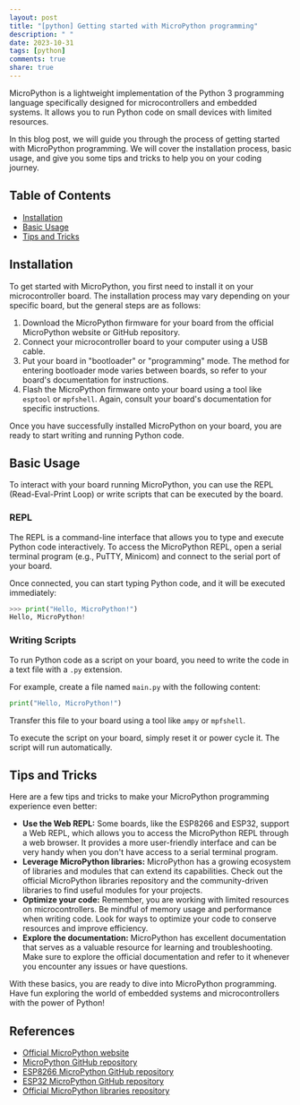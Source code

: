 ```yaml
---
layout: post
title: "[python] Getting started with MicroPython programming"
description: " "
date: 2023-10-31
tags: [python]
comments: true
share: true
---
```


MicroPython is a lightweight implementation of the Python 3 programming language specifically designed for microcontrollers and embedded systems. It allows you to run Python code on small devices with limited resources.

In this blog post, we will guide you through the process of getting started with MicroPython programming. We will cover the installation process, basic usage, and give you some tips and tricks to help you on your coding journey.

## Table of Contents
- [Installation](#installation)
- [Basic Usage](#basic-usage)
- [Tips and Tricks](#tips-and-tricks)

## Installation

To get started with MicroPython, you first need to install it on your microcontroller board. The installation process may vary depending on your specific board, but the general steps are as follows:

1. Download the MicroPython firmware for your board from the official MicroPython website or GitHub repository.
2. Connect your microcontroller board to your computer using a USB cable.
3. Put your board in "bootloader" or "programming" mode. The method for entering bootloader mode varies between boards, so refer to your board's documentation for instructions.
4. Flash the MicroPython firmware onto your board using a tool like `esptool` or `mpfshell`. Again, consult your board's documentation for specific instructions.

Once you have successfully installed MicroPython on your board, you are ready to start writing and running Python code.

## Basic Usage

To interact with your board running MicroPython, you can use the REPL (Read-Eval-Print Loop) or write scripts that can be executed by the board.

### REPL

The REPL is a command-line interface that allows you to type and execute Python code interactively. To access the MicroPython REPL, open a serial terminal program (e.g., PuTTY, Minicom) and connect to the serial port of your board.

Once connected, you can start typing Python code, and it will be executed immediately:

```python
>>> print("Hello, MicroPython!")
Hello, MicroPython!
```

### Writing Scripts

To run Python code as a script on your board, you need to write the code in a text file with a `.py` extension.

For example, create a file named `main.py` with the following content:

```python
print("Hello, MicroPython!")
```

Transfer this file to your board using a tool like `ampy` or `mpfshell`.

To execute the script on your board, simply reset it or power cycle it. The script will run automatically.

## Tips and Tricks

Here are a few tips and tricks to make your MicroPython programming experience even better:

- **Use the Web REPL:** Some boards, like the ESP8266 and ESP32, support a Web REPL, which allows you to access the MicroPython REPL through a web browser. It provides a more user-friendly interface and can be very handy when you don't have access to a serial terminal program.
- **Leverage MicroPython libraries:** MicroPython has a growing ecosystem of libraries and modules that can extend its capabilities. Check out the official MicroPython libraries repository and the community-driven libraries to find useful modules for your projects.
- **Optimize your code:** Remember, you are working with limited resources on microcontrollers. Be mindful of memory usage and performance when writing code. Look for ways to optimize your code to conserve resources and improve efficiency.
- **Explore the documentation:** MicroPython has excellent documentation that serves as a valuable resource for learning and troubleshooting. Make sure to explore the official documentation and refer to it whenever you encounter any issues or have questions.

With these basics, you are ready to dive into MicroPython programming. Have fun exploring the world of embedded systems and microcontrollers with the power of Python!

## References

- [Official MicroPython website](https://micropython.org/)
- [MicroPython GitHub repository](https://github.com/micropython/micropython)
- [ESP8266 MicroPython GitHub repository](https://github.com/micropython/micropython-esp8266)
- [ESP32 MicroPython GitHub repository](https://github.com/micropython/micropython-esp32)
- [Official MicroPython libraries repository](https://github.com/micropython/micropython-lib)